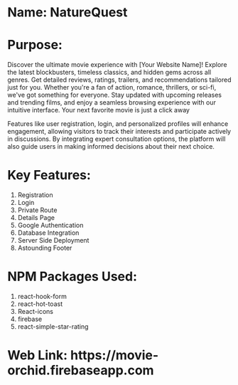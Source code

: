 <h1>Name: NatureQuest</h1>
<h1>Purpose: </h1>
<p>Discover the ultimate movie experience with [Your Website Name]! Explore the latest blockbusters, timeless classics, and hidden gems across all genres. Get detailed reviews, ratings, trailers, and recommendations tailored just for you. Whether you're a fan of action, romance, thrillers, or sci-fi, we've got something for everyone. Stay updated with upcoming releases and trending films, and enjoy a seamless browsing experience with our intuitive interface. Your next favorite movie is just a click away <br>

Features like user registration, login, and personalized profiles will enhance engagement, allowing visitors to track their interests and participate actively in discussions. By integrating expert consultation options, the platform will also guide users in making informed decisions about their next choice.</p>
<h1>Key Features: </h1>
<ol>
    <li>Registration</li>
    <li>Login</li>
    <li>Private Route</li>
    <li>Details Page</li>
    <li>Google Authentication</li>
    <li>Database Integration</li>
    <li>Server Side Deployment</li>
    <li>Astounding Footer</li>
</ol>

<h1>NPM Packages Used: </h1>
<ol>
    <li>react-hook-form</li>
    <li>react-hot-toast</li>
    <li>React-icons</li>
    <li>firebase</li>
    <li>react-simple-star-rating</li>
</ol>
<h1>Web Link: https://movie-orchid.firebaseapp.com</h1>